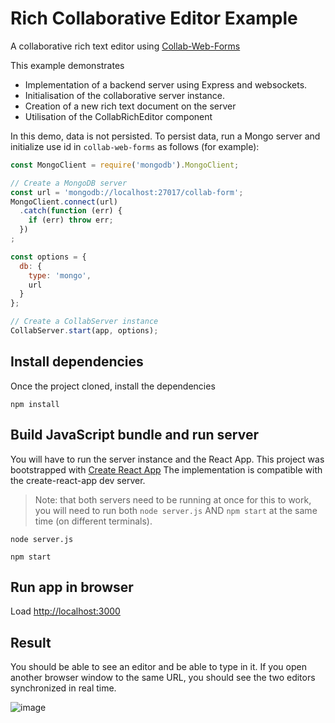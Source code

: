 # Rich Collaborative Editor Example

A collaborative rich text editor using [Collab-Web-Forms](https://github.com/darioAnongba/collab-web-forms)

This example demonstrates
 - Implementation of a backend server using Express and websockets.
 - Initialisation of the collaborative server instance.
 - Creation of a new rich text document on the server
 - Utilisation of the CollabRichEditor component


In this demo, data is not persisted. To persist data, run a Mongo
server and initialize use id in `collab-web-forms` as follows (for example):

```javascript
const MongoClient = require('mongodb').MongoClient;

// Create a MongoDB server
const url = 'mongodb://localhost:27017/collab-form';
MongoClient.connect(url)
  .catch(function (err) {
    if (err) throw err;
  })
;

const options = {
  db: {
    type: 'mongo',
    url
  }
};

// Create a CollabServer instance
CollabServer.start(app, options);
```
## Install dependencies
Once the project cloned, install the dependencies
```
npm install
```

## Build JavaScript bundle and run server
You will have to run the server instance and the React App.
This project was bootstrapped with [Create React App](https://github.com/facebookincubator/create-react-app)
The implementation is compatible with the create-react-app dev server.

> Note: that both servers need to be running at once for this
to work, you will need to run both `node server.js` AND `npm start` at the same time
(on different terminals).
```
node server.js
```
```
npm start
```

## Run app in browser
Load [http://localhost:3000](http://localhost:8080)

## Result
You should be able to see an editor and be able to type in it.
If you open another browser window to the same URL,
you should see the two editors synchronized in real time.

![image](https://raw.githubusercontent.com/darioAnongba/collab-web-forms/master/demos/collab-rich-editor/real-time.png)

